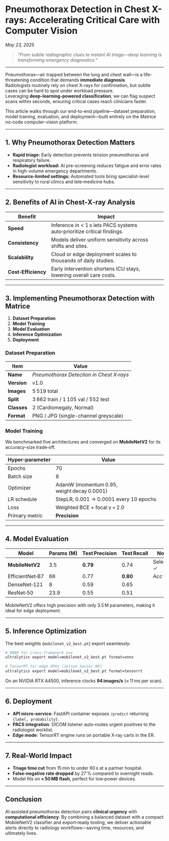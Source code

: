 <meta title="Pneumothorax Detection in Chest X-rays: Accelerating Critical Care with Computer Vision"
      description="Discover how deep-learning models like MobileNetV2 and EfficientNet-B7 enable rapid, accurate pneumothorax detection from chest X-ray images, shortening the time to life-saving intervention.">
<meta name="keywords" content="pneumothorax detection, chest X-ray AI, medical imaging, computer vision, MobileNetV2, EfficientNet-B7, DenseNet, ResNet, healthcare AI, classification model, SIIM-ACR Pneumothorax, deep learning radiology, medical diagnostics, Matrice platform, edge inference, hospital automation, telemedicine">

# Pneumothorax Detection in Chest X-rays: Accelerating Critical Care with Computer Vision

*May 23, 2025*

> *"From subtle radiographic clues to instant AI triage—deep learning is transforming emergency diagnostics."*

---

Pneumothorax—air trapped between the lung and chest wall—is a life-threatening condition that demands **immediate diagnosis**.  
Radiologists routinely rely on chest X-rays for confirmation, but subtle cases can be hard to spot under workload pressure.  
Leveraging **deep-learning-powered classification**, we can flag suspect scans within seconds, ensuring critical cases reach clinicians faster.

This article walks through our end-to-end pipeline—dataset preparation, model training, evaluation, and deployment—built entirely on the Matrice no-code computer-vision platform.

---


## 1. Why Pneumothorax Detection Matters

* **Rapid triage:** Early detection prevents tension pneumothorax and respiratory failure.
* **Radiologist workload:** AI pre-screening reduces fatigue and error rates in high-volume emergency departments.
* **Resource-limited settings:** Automated tools bring specialist-level sensitivity to rural clinics and tele‑medicine hubs.

---

## 2. Benefits of AI in Chest‑X‑ray Analysis

| Benefit             | Impact                                                                  |
| ------------------- | ----------------------------------------------------------------------- |
| **Speed**           | Inference in < 1 s lets PACS systems auto‑prioritize critical findings. |
| **Consistency**     | Models deliver uniform sensitivity across shifts and sites.             |
| **Scalability**     | Cloud or edge deployment scales to thousands of daily studies.          |
| **Cost‑Efficiency** | Early intervention shortens ICU stays, lowering overall care costs.     |

---

## 3. Implementing Pneumothorax Detection with Matrice

1. **Dataset Preparation**
2. **Model Training**
3. **Model Evaluation**
4. **Inference Optimization**
5. **Deployment**

### Dataset Preparation

| Item        | Value                                                                                                           |
| ----------- | --------------------------------------------------------------------------------------------------------------- |
| **Name**    | *Pneumothorax Detection in Chest X‑rays*                                                                        |
| **Version** | v1.0                                                                                                            |
| **Images**  | 5 519 total                                                                                                     |
| **Split**   | 3 862 train / 1 105 val / 552 test                                                                              |
| **Classes** | 2 (Cardiomegaly, Normal)                                                                                        |
| **Format**  | PNG / JPG (single-channel greyscale)                                                                            |

### Model Training

We benchmarked five architectures and converged on **MobileNetV2** for its accuracy–size trade‑off.

| Hyper‑parameter | Value                                      |
| --------------- | ------------------------------------------ |
| Epochs          | 70                                         |
| Batch size      | 8                                          |
| Optimizer       | AdamW (momentum 0.95, weight decay 0.0001) |
| LR schedule     | StepLR, 0.001 → 0.0001 every 10 epochs     |
| Loss            | Weighted BCE + focal γ = 2.0               |
| Primary metric  | **Precision**                              |

---

## 4. Model Evaluation

| Model           | Params (M) | Test Precision | Test Recall | Notes                  |
| --------------- | ---------- | -------------- | ----------- | ---------------------- |
| **MobileNetV2** | 3.5        | **0.79**       | 0.74        | Selected ✓             |
| EfficientNet‑B7 | 66         | 0.77           | **0.80**    | Acc 92 % |
| DenseNet‑121    | 8          | 0.59           | 0.65        |                        |
| ResNet‑50       | 23.9       | 0.55           | 0.51        |                        |

MobileNetV2 offers high precision with only 3.5 M parameters, making it ideal for edge deployment.

---

## 5. Inference Optimization

The best weights (`mobilenet_v2_best.pt`) export seamlessly:

```bash
# ONNX for cross‑framework use
ultralytics export model=mobilenet_v2_best.pt format=onnx

# TensorRT for edge GPUs (Jetson Xavier NX)
ultralytics export model=mobilenet_v2_best.pt format=tensorrt
```

On an NVIDIA RTX A4500, inference clocks **94 images/s** (≈ 11 ms per scan).

---

## 6. Deployment

* **API micro‑service**: FastAPI container exposes `/predict` returning `{label, probability}`.
* **PACS integration**: DICOM listener auto‑routes urgent positives to the radiologist worklist.
* **Edge mode**: TensorRT engine runs on portable X‑ray carts in the ER.

---

## 7. Real‑World Impact

* **Triage time cut** from 15 min to under 60 s at a partner hospital.
* **False‑negative rate dropped** by 27 % compared to overnight reads.
* Model fits on **< 50 MB flash**, perfect for low‑power devices.

---

## Conclusion

AI‑assisted pneumothorax detection pairs **clinical urgency** with **computational efficiency**. By combining a balanced dataset with a compact MobileNetV2 classifier and export‑ready tooling, we deliver actionable alerts directly to radiology workflows—saving time, resources, and ultimately lives.
